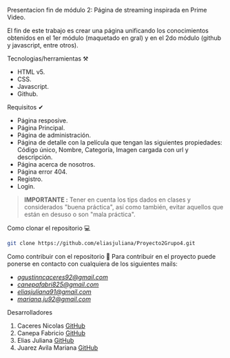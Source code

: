  Presentacion fin de módulo 2: Página de streaming inspirada en Prime Video.


El fin de este trabajo es crear una página unificando los conocimientos obtenidos en el 1er módulo (maquetado en gral) y en el 2do módulo (github y javascript, entre otros).

 Tecnologias/herramientas ⚒

- HTML v5.
- CSS.
- Javascript.
- Github.

 Requisitos ✔

- Página resposive.
- Página Principal.
- Página de administración.
- Página de detalle con la película que tengan las siguientes propiedades: Código único, Nombre, Categoría, Imagen cargada con url y descripción.
- Página acerca de nosotros.
- Página error 404.
- Registro.
- Login.

>**IMPORTANTE :** Tener en cuenta los tips dados en clases y considerados "buena práctica", así como también, evitar aquellos que están en desuso o son "mala práctica".

 Como clonar el repositorio 💻

 ```bash 
git clone https://github.com/eliasjuliana/Proyecto2Grupo4.git
```
 Como contribuir con el repositorio 🤝
Para contribuir en el proyecto puede ponerse en contacto con cualquiera de los siguientes mails: 
- *agustinncaceres92@gmail.com*
- *canepafabri825@gmail.com*
- *eliasjuliana91@gmail.com*
- *mariana.ju92@gmail.com*


 Desarrolladores 
1. Caceres Nicolas [GitHub](https://github.com/AgustinCaceresWalker)
2. Canepa Fabricio [GitHub](https://github.com/fabriCanepa)
3. Elias Juliana [GitHub](https://github.com/eliasjuliana)
4. Juarez Avila Mariana [GitHub](https://github.com/mariju92) 